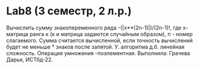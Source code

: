 # Lab8 (3 семестр, 2 л.р.)
Вычислить сумму знакопеременного ряда -(|х**(2n-1)|)/(2n-1)!, где х-матрица ранга к (к и матрица задаются случайным образом), п - номер слагаемого. Сумма считается
вычисленной, если точность вычислений будет не меньше † знаков после запятой. У. алгоритма д.б. линейная сложность. Операция умножения -поэлементная.
Выполнила: Грачева Дарья, ИСТбд-22.
